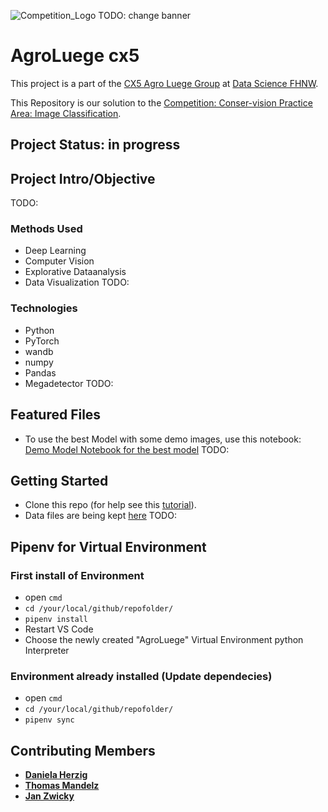 
![Competition_Logo](link)
TODO: change banner

# AgroLuege cx5

This project is a part of the [CX5 Agro Luege Group](https://gitlab.fhnw.ch/thomas.mandelz/AgroLuege) at [Data Science FHNW](https://www.fhnw.ch/en/degree-programmes/engineering/bsc-data-science).

This Repository is our solution to the [Competition: Conser-vision Practice Area: Image Classification](https://www.drivendata.org/competitions/87/competition-image-classification-wildlife-conservation/).

## Project Status: in progress

## Project Intro/Objective

TODO:

### Methods Used

* Deep Learning
* Computer Vision
* Explorative Dataanalysis
* Data Visualization
TODO:

### Technologies

* Python
* PyTorch
* wandb
* numpy
* Pandas
* Megadetector
TODO:

## Featured Files

* To use the best Model with some demo images, use this notebook: [Demo Model Notebook for the best model](demo/demo_modell.ipynb)
TODO:

## Getting Started

* Clone this repo (for help see this [tutorial](https://help.github.com/articles/cloning-a-repository/)).
* Data files are being kept [here](data)
TODO:


## Pipenv for Virtual Environment

### First install of Environment

* open `cmd`
* `cd /your/local/github/repofolder/`
* `pipenv install`
* Restart VS Code
* Choose the newly created "AgroLuege" Virtual Environment python Interpreter

### Environment already installed (Update dependecies)

* open `cmd`
* `cd /your/local/github/repofolder/`
* `pipenv sync`

## Contributing Members
* **[Daniela Herzig](https://gitlab.fhnw.ch/daniela.herzig)**
* **[Thomas Mandelz](https://github.com/tmandelz)**
* **[Jan Zwicky](https://github.com/swiggy123)**
